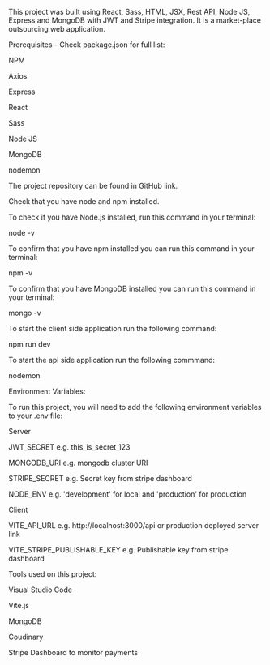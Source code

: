 This project was built using React, Sass, HTML, JSX, Rest API, Node JS, Express and MongoDB with JWT and Stripe integration. 
It is a market-place outsourcing web application.

Prerequisites  - Check package.json for full list: 


NPM

Axios

Express

React

Sass

Node JS

MongoDB

nodemon

The project repository can be found in GitHub link.


Check that you have node and npm installed.

To check if you have Node.js installed, run this command in your terminal:

node -v

To confirm that you have npm installed you can run this command in your terminal:

npm -v

To confirm that you have MongoDB installed you can run this command in your terminal:

mongo -v


To start the client side application run the following command:

npm run dev

To start the api side application run the following commmand:

nodemon 

Environment Variables:

To run this project, you will need to add the following environment variables to your .env file:

Server

JWT_SECRET e.g. this_is_secret_123

MONGODB_URI e.g. mongodb cluster URI

STRIPE_SECRET e.g. Secret key from stripe dashboard

NODE_ENV e.g. 'development' for local and 'production' for production



Client

VITE_API_URL e.g. http://localhost:3000/api or production deployed server link

VITE_STRIPE_PUBLISHABLE_KEY e.g. Publishable key from stripe dashboard

Tools used on this project:

Visual Studio Code

Vite.js

MongoDB 

Coudinary

Stripe Dashboard to monitor payments
